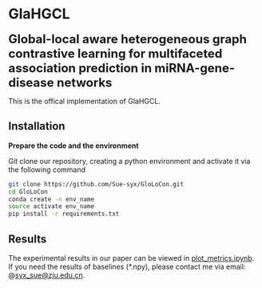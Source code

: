 # GlaHGCL

<font size='5'>**Global-local aware heterogeneous graph contrastive learning for multifaceted association prediction in miRNA-gene-disease networks**</font>

This is the offical implementation of GlaHGCL.

## Installation

**Prepare the code and the environment**

Git clone our repository, creating a python environment and activate it via the following command

```bash
git clone https://github.com/Sue-syx/GloLoCon.git
cd GloLoCon
conda create -n env_name
source activate env_name   
pip install -r requirements.txt
```

## Results

The experimental results in our paper can be viewed in [plot_metrics.ipynb](plot_metrics.ipynb). If you need the results of baselines (*.npy), please contact me via email: @syx_sue@zju.edu.cn.
